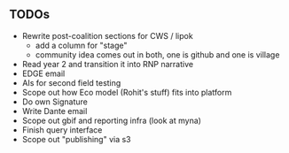 ## TODOs

* Rewrite post-coalition sections for CWS / lipok
	- add a column for "stage" 
	- community idea comes out in both, one is github and one is village
* Read year 2 and transition it into RNP narrative
* EDGE email  
* AIs for second field testing 
* Scope out how Eco model (Rohit's stuff) fits into platform 
* Do own Signature
* Write  Dante email
* Scope out gbif and reporting infra (look at myna) 
* Finish query interface 
* Scope out "publishing" via s3
